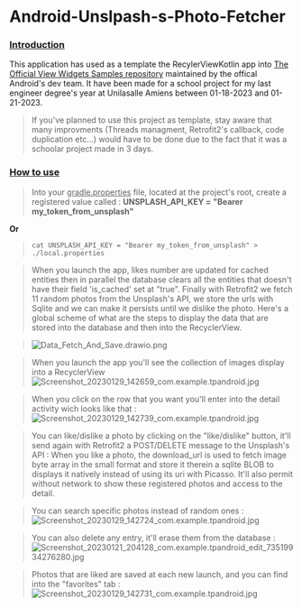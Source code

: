 # Android-Unslpash-s-Photo-Fetcher

<h3><u><b> Introduction</b></u> </h3>
<p> 
This application has used as a template the RecylerViewKotlin app into <a href="https://github.com/android/views-widgets-samples">The Official View Widgets Samples repository</a> maintained by the offical Android's dev team.
It have been made for a school project for my last engineer degree's year at Unilasalle Amiens between 01-18-2023 and 01-21-2023. 

>If you've planned to use this project as template, stay aware that many improvments (Threads managment, Retrofit2's callback, code duplication etc...) would have to be done due to the fact that it was a schoolar project made in 3 days.

</p>

<h3><u><b> How to use</b></u> </h3>

<p>

> Into your <u>gradle.properties</u> file, located at the project's root, create a registered value called : <b>UNSPLASH_API_KEY = "Bearer my_token_from_unsplash"</b>

<b>Or</b>

> ```shell
> cat UNSPLASH_API_KEY = "Bearer my_token_from_unsplash" > ./local.properties
> ```

> When you launch the app, likes number are updated for cached entities then in parallel the database clears all the entities that doesn't have their field 'is_cached' set at "true".
> Finally with Retrofit2 we fetch 11 random photos from the Unsplash's API, we store the urls with Sqlite and we can make it persists until we dislike the photo.
> Here's a global scheme of what are the steps to display the data that are stored into the database and then into the RecyclerView.

> ![Data_Fetch_And_Save.drawio.png](Documentation%2FImages%2FData_Fetch_And_Save.drawio.png)

> When you launch the app you'll see the collection of images display into a RecyclerView
> <img alt="Screenshot_20230129_142659_com.example.tpandroid.jpg" src="Documentation/Images/v2/Screenshot_20230129_142659_com.example.tpandroid.jpg" title="Launch screen"/>

> When you click on the row that you want you'll enter into the detail activity wich looks like that :
> ![Screenshot_20230129_142739_com.example.tpandroid.jpg](Documentation/Images/v2/Screenshot_20230129_142739_com.example.tpandroid.jpg)

> You can like/dislike a photo by clicking on the "like/dislike" button, it'll send again with Retrofit2 a POST/DELETE message to the Unsplash's API :
> When you like a photo, the download_url is used to fetch image byte array in the small format and store it therein a sqlite BLOB to displays 
> it natively instead of using its uri with Picasso. 
> It'll also permit without network to show these registered photos and access to the detail. 

> You can search specific photos instead of random ones :
> ![Screenshot_20230129_142724_com.example.tpandroid.jpg](Documentation%2FImages%2Fv2%2FScreenshot_20230129_142724_com.example.tpandroid.jpg)

> You can also delete any entry, it'll erase them from the database :
> ![Screenshot_20230121_204128_com.example.tpandroid_edit_73519934276280.jpg](Documentation%2FImages%2FScreenshot_20230121_204128_com.example.tpandroid_edit_73519934276280.jpg)

> Photos that are liked are saved at each new launch, and you can find into the "favorites" tab :
> <img alt="Screenshot_20230129_142731_com.example.tpandroid.jpg" src="Documentation/Images/v2/Screenshot_20230129_142731_com.example.tpandroid.jpg" title="Favorites tab"/>
> 
</p>
